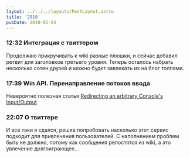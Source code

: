 ```yaml
---
layout: ../../../layouts/PostLayout.astro
title: '2010'
pubDate: 2010-05-24
---
```


### 12:32 Интеграция с твиттером

Продолжаю прикручивать к wiki разные плюшки, и сейчас добавил ретвит для заголовков третьего уровня. Теперь осталось набрать несколько сотен друзей и можно будет завлекать их на блог толпами.

### 17:39 Win API. Перенаправление потоков ввода

Невероятно полезная статья [Redirecting an arbitrary Console's Input/Output](http://www.codeproject.com/KB/threads/redir.aspx)

### 22:07 О твиттере

И все таки я сдался, решив попробовать насколько этот сервис подходит для привлечения пользователей. С наполнением проблем быть не должно, потому как сообщения репостятся из wiki, а это увлечение долгоиграющее…